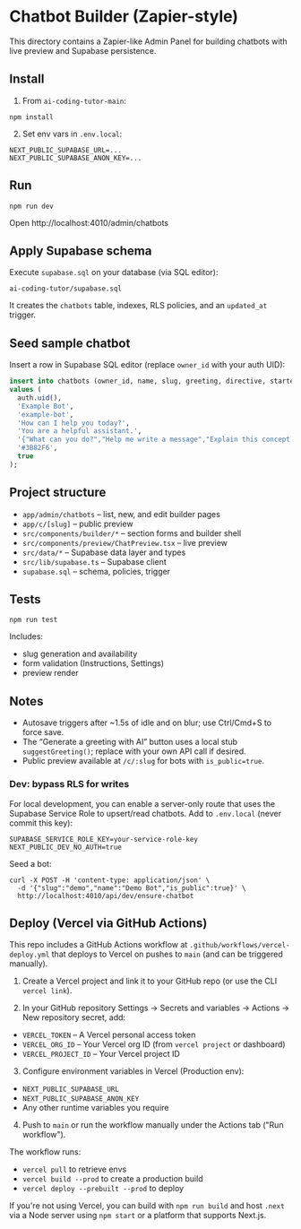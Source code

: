 # Chatbot Builder (Zapier-style)

This directory contains a Zapier-like Admin Panel for building chatbots with live preview and Supabase persistence.

## Install

1. From `ai-coding-tutor-main`:

```
npm install
```

2. Set env vars in `.env.local`:

```
NEXT_PUBLIC_SUPABASE_URL=...
NEXT_PUBLIC_SUPABASE_ANON_KEY=...
```

## Run

```
npm run dev
```

Open http://localhost:4010/admin/chatbots

## Apply Supabase schema

Execute `supabase.sql` on your database (via SQL editor):

```
ai-coding-tutor/supabase.sql
```

It creates the `chatbots` table, indexes, RLS policies, and an `updated_at` trigger.

## Seed sample chatbot

Insert a row in Supabase SQL editor (replace `owner_id` with your auth UID):

```sql
insert into chatbots (owner_id, name, slug, greeting, directive, starter_questions, brand_color, is_public)
values (
  auth.uid(),
  'Example Bot',
  'example-bot',
  'How can I help you today?',
  'You are a helpful assistant.',
  '{"What can you do?","Help me write a message","Explain this concept simply"}',
  '#3B82F6',
  true
);
```

## Project structure

- `app/admin/chatbots` – list, new, and edit builder pages
- `app/c/[slug]` – public preview
- `src/components/builder/*` – section forms and builder shell
- `src/components/preview/ChatPreview.tsx` – live preview
- `src/data/*` – Supabase data layer and types
- `src/lib/supabase.ts` – Supabase client
- `supabase.sql` – schema, policies, trigger

## Tests

```
npm run test
```

Includes:
- slug generation and availability
- form validation (Instructions, Settings)
- preview render

## Notes

- Autosave triggers after ~1.5s of idle and on blur; use Ctrl/Cmd+S to force save.
- The “Generate a greeting with AI” button uses a local stub `suggestGreeting()`; replace with your own API call if desired.
- Public preview available at `/c/:slug` for bots with `is_public=true`.

### Dev: bypass RLS for writes

For local development, you can enable a server-only route that uses the Supabase Service Role to upsert/read chatbots. Add to `.env.local` (never commit this key):

```
SUPABASE_SERVICE_ROLE_KEY=your-service-role-key
NEXT_PUBLIC_DEV_NO_AUTH=true
```

Seed a bot:

```
curl -X POST -H 'content-type: application/json' \
  -d '{"slug":"demo","name":"Demo Bot","is_public":true}' \
  http://localhost:4010/api/dev/ensure-chatbot
```

## Deploy (Vercel via GitHub Actions)

This repo includes a GitHub Actions workflow at `.github/workflows/vercel-deploy.yml` that deploys to Vercel on pushes to `main` (and can be triggered manually).

1) Create a Vercel project and link it to your GitHub repo (or use the CLI `vercel link`).

2) In your GitHub repository Settings → Secrets and variables → Actions → New repository secret, add:

- `VERCEL_TOKEN` – A Vercel personal access token
- `VERCEL_ORG_ID` – Your Vercel org ID (from `vercel project` or dashboard)
- `VERCEL_PROJECT_ID` – Your Vercel project ID

3) Configure environment variables in Vercel (Production env):

- `NEXT_PUBLIC_SUPABASE_URL`
- `NEXT_PUBLIC_SUPABASE_ANON_KEY`
- Any other runtime variables you require

4) Push to `main` or run the workflow manually under the Actions tab ("Run workflow").

The workflow runs:
- `vercel pull` to retrieve envs
- `vercel build --prod` to create a production build
- `vercel deploy --prebuilt --prod` to deploy

If you're not using Vercel, you can build with `npm run build` and host `.next` via a Node server using `npm start` or a platform that supports Next.js.

```

